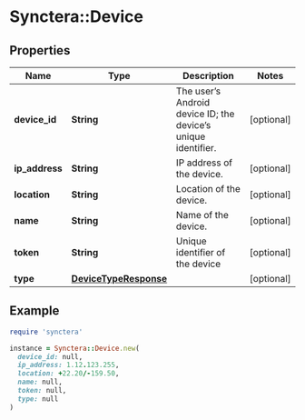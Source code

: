 # Synctera::Device

## Properties

| Name | Type | Description | Notes |
| ---- | ---- | ----------- | ----- |
| **device_id** | **String** | The user’s Android device ID; the device’s unique identifier. | [optional] |
| **ip_address** | **String** | IP address of the device. | [optional] |
| **location** | **String** | Location of the device. | [optional] |
| **name** | **String** | Name of the device. | [optional] |
| **token** | **String** | Unique identifier of the device | [optional] |
| **type** | [**DeviceTypeResponse**](DeviceTypeResponse.md) |  | [optional] |

## Example

```ruby
require 'synctera'

instance = Synctera::Device.new(
  device_id: null,
  ip_address: 1.12.123.255,
  location: +22.20/-159.50,
  name: null,
  token: null,
  type: null
)
```

